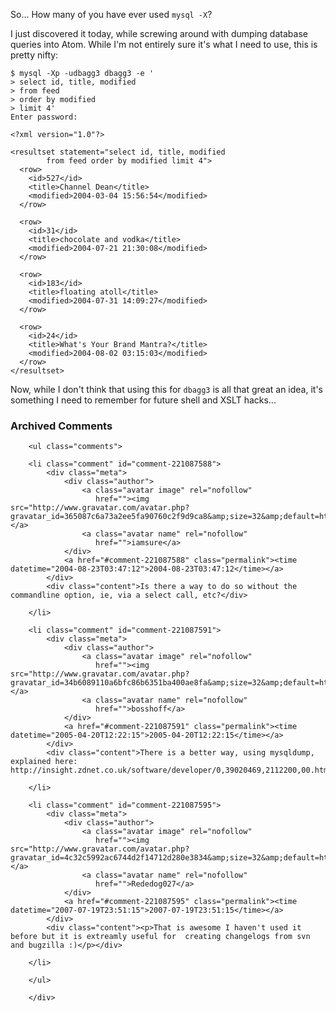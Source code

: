 So...  How many of you have ever used `mysql -X`?

I just discovered it today, while screwing around with dumping database queries into Atom.  While I'm not entirely sure it's what I need to use, this is pretty nifty:

    $ mysql -Xp -udbagg3 dbagg3 -e '
    > select id, title, modified 
    > from feed
    > order by modified 
    > limit 4' 
    Enter password:
 
    <?xml version="1.0"?>

    <resultset statement="select id, title, modified 
            from feed order by modified limit 4">
      <row>
        <id>527</id>
        <title>Channel Dean</title>
        <modified>2004-03-04 15:56:54</modified>
      </row>

      <row>
        <id>31</id>
        <title>chocolate and vodka</title>
        <modified>2004-07-21 21:30:08</modified>
      </row>

      <row>
        <id>183</id>
        <title>floating atoll</title>
        <modified>2004-07-31 14:09:27</modified>
      </row>
 
      <row>
        <id>24</id>
        <title>What's Your Brand Mantra?</title>
        <modified>2004-08-02 03:15:03</modified>
      </row>
    </resultset>    

Now, while I don't think that using this for `dbagg3` is all that great an idea, it's something I need to remember for future shell and XSLT hacks...

<div id="comments" class="comments archived-comments">
            <h3>Archived Comments</h3>
            
        <ul class="comments">
            
        <li class="comment" id="comment-221087588">
            <div class="meta">
                <div class="author">
                    <a class="avatar image" rel="nofollow" 
                       href=""><img src="http://www.gravatar.com/avatar.php?gravatar_id=365087c6a73a2ee5fa90760c2f9d9ca8&amp;size=32&amp;default=http://mediacdn.disqus.com/1320279820/images/noavatar32.png"/></a>
                    <a class="avatar name" rel="nofollow" 
                       href="">iamsure</a>
                </div>
                <a href="#comment-221087588" class="permalink"><time datetime="2004-08-23T03:47:12">2004-08-23T03:47:12</time></a>
            </div>
            <div class="content">Is there a way to do so without the commandline option, ie, via a select call, etc?</div>
            
        </li>
    
        <li class="comment" id="comment-221087591">
            <div class="meta">
                <div class="author">
                    <a class="avatar image" rel="nofollow" 
                       href=""><img src="http://www.gravatar.com/avatar.php?gravatar_id=34b6089110a6bfc86b6351ba400ae8fa&amp;size=32&amp;default=http://mediacdn.disqus.com/1320279820/images/noavatar32.png"/></a>
                    <a class="avatar name" rel="nofollow" 
                       href="">bosshoff</a>
                </div>
                <a href="#comment-221087591" class="permalink"><time datetime="2005-04-20T12:22:15">2005-04-20T12:22:15</time></a>
            </div>
            <div class="content">There is a better way, using mysqldump, explained here: http://insight.zdnet.co.uk/software/developer/0,39020469,2112200,00.htm</div>
            
        </li>
    
        <li class="comment" id="comment-221087595">
            <div class="meta">
                <div class="author">
                    <a class="avatar image" rel="nofollow" 
                       href=""><img src="http://www.gravatar.com/avatar.php?gravatar_id=4c32c5992ac6744d2f14712d280e3834&amp;size=32&amp;default=http://mediacdn.disqus.com/1320279820/images/noavatar32.png"/></a>
                    <a class="avatar name" rel="nofollow" 
                       href="">Rededog027</a>
                </div>
                <a href="#comment-221087595" class="permalink"><time datetime="2007-07-19T23:51:15">2007-07-19T23:51:15</time></a>
            </div>
            <div class="content"><p>That is awesome I haven't used it before but it is extreamly useful for  creating changelogs from svn and bugzilla :)</p></div>
            
        </li>
    
        </ul>
    
        </div>
    